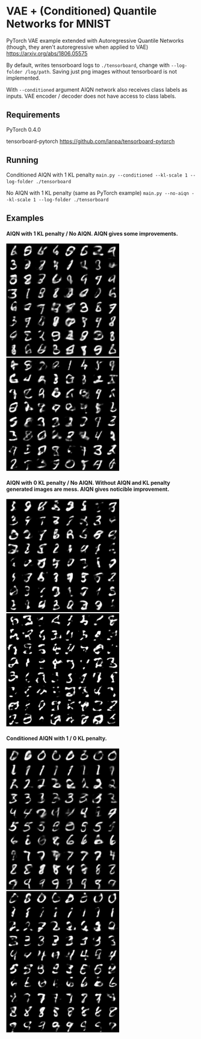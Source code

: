 # VAE + (Conditioned) Quantile Networks for MNIST
PyTorch VAE example extended with Autoregressive Quantile Networks (though, they aren't autoregressive when applied to VAE) https://arxiv.org/abs/1806.05575

By default, writes tensorboard logs to `./tensorboard`, change with `--log-folder /log/path`. Saving just png images without tensorboard is not implemented.

With `--conditioned` argument AIQN network also receives class labels as inputs. VAE encoder / decoder does not have access to class labels.

## Requirements
PyTorch 0.4.0

tensorboard-pytorch https://github.com/lanpa/tensorboard-pytorch

## Running
Conditioned AIQN with 1 KL penalty `main.py --conditioned --kl-scale 1 --log-folder ./tensorboard`

No AIQN with 1 KL penalty (same as PyTorch example) `main.py --no-aiqn --kl-scale 1 --log-folder ./tensorboard`

## Examples

#### AIQN with 1 KL penalty / No AIQN. AIQN gives some improvements.
<img src="images/mnist_aiqn_kl1.png" width="300"> <img src="images/mnist_noaiqn_kl1.png" width="300"> 

#### AIQN with 0 KL penalty / No AIQN. Without AIQN and KL penalty generated images are mess. AIQN gives noticible improvement.
<img src="images/mnist_aiqn_kl0.png" width="300"> <img src="images/mnist_noaiqn_kl0.png" width="300"> 

#### Conditioned AIQN with 1 / 0 KL penalty.
<img src="images/mnist_aiqn_kl1_cond.png" width="300"> <img src="images/mnist_aiqn_kl0_cond.png" width="300"> 
